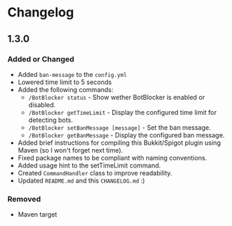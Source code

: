 # Changelog

## 1.3.0

### Added or Changed
- Added `ban-message` to the `config.yml`
- Lowered time limit to 5 seconds
- Added the following commands:
    * `/BotBlocker status` - Show wether BotBlocker is enabled or disabled.
    * `/BotBlocker getTimeLimit` - Display the configured time limit for detecting bots.
    * `/BotBlocker setBanMessage [message]` - Set the ban message.
    * `/BotBlocker getBanMessage` - Display the configured ban message.
- Added brief instructions for compiling this Bukkit/Spigot plugin using Maven (so I won't forget next time).
- Fixed package names to be compliant with naming conventions.
- Added usage hint to the setTimeLimit command.
- Created `CommandHandler` class to improve readability.
- Updated `README.md` and this `CHANGELOG.md` :)

### Removed
- Maven target